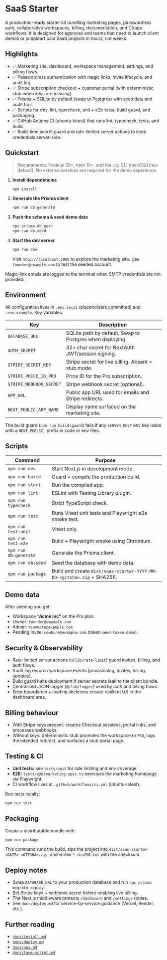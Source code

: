 # SaaS Starter

A production-ready starter kit bundling marketing pages, passwordless auth, collaborative workspaces, billing, documentation, and CI/ops workflows. It is designed for agencies and teams that need to launch client demos or jumpstart paid SaaS projects in hours, not weeks.

## Highlights

- ✅ Marketing site, dashboard, workspace management, settings, and billing flows.
- ✅ Passwordless authentication with magic links, invite lifecycle, and audit log.
- ✅ Stripe subscription checkout + customer portal (with deterministic stub when keys are missing).
- ✅ Prisma + SQLite by default (swap to Postgres) with seed data and audit trail.
- ✅ Scripts for dev, lint, typecheck, unit + e2e tests, build guard, and packaging.
- ✅ GitHub Actions CI (ubuntu-latest) that runs lint, typecheck, tests, and build.
- ✅ Build-time secret guard and rate-limited server actions to keep credentials server-side.

## Quickstart

> Requirements: Node.js 20+, npm 10+, and the `zip` CLI (macOS/Linux default). No external services are required for the demo experience.

1. **Install dependencies**
   ```bash
   npm install
   ```
2. **Generate the Prisma client**
   ```bash
   npm run db:generate
   ```
3. **Push the schema & seed demo data**
   ```bash
   npx prisma db push
   npm run db:seed
   ```
4. **Start the dev server**
   ```bash
   npm run dev
   ```
   Visit `http://localhost:3000` to explore the marketing site. Use `founder@example.com` to test the seeded account.

Magic-link emails are logged to the terminal when SMTP credentials are not provided.

## Environment

All configuration lives in `.env.local` (placeholders committed) and `.env.example`. Key variables:

| Key | Description |
| --- | --- |
| `DATABASE_URL` | SQLite path by default. Swap to Postgres when deploying. |
| `AUTH_SECRET` | 32+ char secret for NextAuth JWT/session signing. |
| `STRIPE_SECRET_KEY` | Stripe secret for live billing. Absent = stub mode. |
| `STRIPE_PRICE_ID_PRO` | Price ID for the Pro subscription. |
| `STRIPE_WEBHOOK_SECRET` | Stripe webhook secret (optional). |
| `APP_URL` | Public app URL used for emails and Stripe redirects. |
| `NEXT_PUBLIC_APP_NAME` | Display name surfaced on the marketing site. |

The build guard (`npm run build:guard`) fails if any `SERVER_ONLY` env key leaks with a `NEXT_PUBLIC_` prefix in code or env files.

## Scripts

| Command | Purpose |
| --- | --- |
| `npm run dev` | Start Next.js in development mode. |
| `npm run build` | Guard + compile the production build. |
| `npm run start` | Run the compiled app. |
| `npm run lint` | ESLint with Testing Library plugin. |
| `npm run typecheck` | Strict TypeScript check. |
| `npm run test` | Runs Vitest unit tests and Playwright e2e smoke test. |
| `npm run test:unit` | Vitest only. |
| `npm run test:e2e` | Build + Playwright smoke using Chromium. |
| `npm run db:generate` | Generate the Prisma client. |
| `npm run db:seed` | Seed the database with demo data. |
| `npm run package` | Build and create `dist/saas-starter-YYYY-MM-DD-<gitsha>.zip` + SHA256. |

## Demo data

After seeding you get:

- Workspace **“Acme Inc”** on the Pro plan.
- Owner: `founder@example.com`
- Admin: `teammate@example.com`
- Pending invite: `newhire@example.com` (token `seed-token-demo`).

## Security & Observability

- Rate-limited server actions (`@/lib/rate-limit`) guard invites, billing, and auth flows.
- Audit log records workspace events (provisioning, invites, billing updates).
- Build guard halts deployment if server secrets leak to the client bundle.
- Centralised JSON logger (`@/lib/logger`) used by auth and billing flows.
- Error boundaries + loading skeletons ensure resilient UX in the dashboard area.

## Billing behaviour

- With Stripe keys present: creates Checkout sessions, portal links, and processes webhooks.
- Without keys: deterministic stub promotes the workspace to `PRO`, logs the intended redirect, and surfaces a stub portal page.

## Testing & CI

- **Unit tests:** see `tests/unit` for rate limiting and env coverage.
- **E2E:** `tests/e2e/marketing.spec.ts` exercises the marketing homepage via Playwright.
- CI workflow lives at `.github/workflows/ci.yml` (ubuntu-latest).

Run tests locally:
```bash
npm run test
```

## Packaging

Create a distributable bundle with:
```bash
npm run package
```
This command runs the build, zips the project into `dist/saas-starter-<DATE>-<GITSHA>.zip`, and writes `*.sha256.txt` with the checksum.

## Deploy notes

- Swap `DATABASE_URL` to your production database and run `npx prisma migrate deploy`.
- Set Stripe keys + webhook secret before enabling live billing.
- The Next.js middleware protects `/dashboard` and `/settings` routes.
- See `docs/deploy.md` for service-by-service guidance (Vercel, Render, etc.).

## Further reading

- [`docs/install.md`](docs/install.md)
- [`docs/deploy.md`](docs/deploy.md)
- [`docs/ops.md`](docs/ops.md)
- [`docs/loom-script.md`](docs/loom-script.md)
